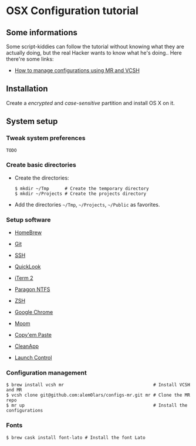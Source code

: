 # OSX Configuration tutorial

## Some informations

Some script-kiddies can follow the tutorial without knowing what they are actually doing, but the real Hacker wants to know what he's doing.. Here there're some links:
* [How to manage configurations using MR and VCSH](http://www.martin-burger.net/blog/unix-shell/manage-dotfiles-quickly-and-effortlessly/)

## Installation

Create a *encrypted* and *case-sensitive* partition and install OS X on it.

## System setup

### Tweak system preferences

`TODO`

### Create basic directories

* Create the directories:
  
  ```
  $ mkdir ~/Tmp      # Create the temporary directory
  $ mkdir ~/Projects # Create the projects directory
  ```

* Add the directories `~/Tmp`, `~/Projects`, `~/Public` as favorites.

### Setup software

* [HomeBrew](./software/homebrew.md)

* [Git](./software/git.md)

* [SSH](./software/ssh.md)

* [QuickLook](./software/quicklook.md)

* [iTerm 2](./software/iterm2.md)

* [Paragon NTFS](./software/paragon_ntfs.md)

* [ZSH](./software/zsh.md)

* [Google Chrome](./software/google_chrome.md)

* [Moom](./software/moom.md)

* [Copy'em Paste](./software/copyempaste.md)

* [CleanApp](./software/cleanapp.md)

* [Launch Control](./software/launchcontrol.md)

### Configuration management

```
$ brew install vcsh mr                                  # Install VCSH and MR
$ vcsh clone git@github.com:alem0lars/configs-mr.git mr # Clone the MR repo
$ mr up                                                 # Install the configurations
```

### Fonts

```
$ brew cask install font-lato # Install the font Lato
```
